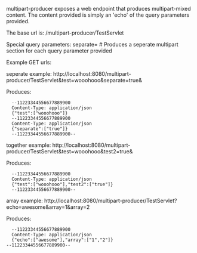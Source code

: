 

multipart-producer exposes a web endpoint that produces multipart-mixed content.  The content provided is simply an 'echo' of the query parameters provided.

The base url is:
/multipart-producer/TestServlet

Special query parameters:
separate=<anything really> # Produces a seperate multipart section for each query parameter provided


Example GET urls:

seperate example:
http://localhost:8080/multipart-producer/TestServlet&test=wooohooo&separate=true&

  Produces:
```  
  --11223344556677889900
  Content-Type: application/json
  {"test":["wooohooo"]}
  --11223344556677889900
  Content-Type: application/json
  {"separate":["true"]}
  --11223344556677889900--
```

together example:
http://localhost:8080/multipart-producer/TestServlet&test=wooohooo&test2=true&

  Produces:
```
  --11223344556677889900
  Content-Type: application/json
  {"test":["wooohooo"],"test2":["true"]}
  --11223344556677889900--
```

array example:
http://localhost:8080/multipart-producer/TestServlet?echo=awesome&array=1&array=2

  Produces:
```
  --11223344556677889900
  Content-Type: application/json
  {"echo":["awesome"],"array":["1","2"]}
--11223344556677889900--
```
